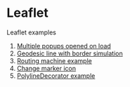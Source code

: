 # Leaflet
Leaflet examples

1. <a href="https://github.com/fperich/Leaflet/examples/Leaflet-01">Multiple popups opened on load</a>
2. <a href="https://github.com/fperich/Leaflet/examples/Leaflet-02">Geodesic line with border simulation</a>
3. <a href="https://github.com/fperich/Leaflet/examples/Leaflet-03">Routing machine example</a>
4. <a href="https://github.com/fperich/Leaflet/examples/Leaflet-04">Change marker icon</a>
5. <a href="https://github.com/fperich/Leaflet/examples/Leaflet-05">PolylineDecorator example</a>
